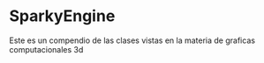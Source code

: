 # SparkyEngine
Este es un compendio de las clases vistas en la materia de graficas computacionales 3d 
